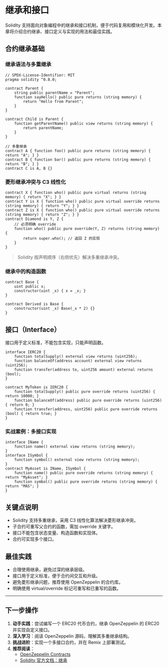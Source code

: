 # 继承和接口

Solidity 支持面向对象编程中的继承和接口机制，便于代码复用和模块化开发。本章将介绍合约继承、接口定义与实现的用法和最佳实践。

## 合约继承基础

### 继承语法与多重继承

```solidity
// SPDX-License-Identifier: MIT
pragma solidity ^0.8.0;

contract Parent {
    string public parentName = "Parent";
    function sayHello() public pure returns (string memory) {
        return "Hello from Parent";
    }
}

contract Child is Parent {
    function getParentName() public view returns (string memory) {
        return parentName;
    }
}

// 多重继承
contract A { function foo() public pure returns (string memory) { return "A"; } }
contract B { function bar() public pure returns (string memory) { return "B"; } }
contract C is A, B {}
```

### 菱形继承冲突与 C3 线性化

```solidity
contract X { function who() public pure virtual returns (string memory) { return "X"; } }
contract Y is X { function who() public pure virtual override returns (string memory) { return "Y"; } }
contract Z is X { function who() public pure virtual override returns (string memory) { return "Z"; } }
contract Diamond is Y, Z {
    // 必须明确 override
    function who() public pure override(Y, Z) returns (string memory) {
        return super.who(); // 返回 Z 的实现
    }
}
```
> Solidity 按声明顺序（右侧优先）解决多重继承冲突。

### 继承中的构造函数

```solidity
contract Base {
    uint public x;
    constructor(uint _x) { x = _x; }
}

contract Derived is Base {
    constructor(uint _x) Base(_x * 2) {}
}
```

## 接口（Interface）

接口用于定义标准，不能包含实现，只能声明函数。

```solidity
interface IERC20 {
    function totalSupply() external view returns (uint256);
    function balanceOf(address account) external view returns (uint256);
    function transfer(address to, uint256 amount) external returns (bool);
}

contract MyToken is IERC20 {
    function totalSupply() public pure override returns (uint256) { return 10000; }
    function balanceOf(address) public pure override returns (uint256) { return 0; }
    function transfer(address, uint256) public pure override returns (bool) { return true; }
}
```

### 实战案例：多接口实现

```solidity
interface IName {
    function name() external view returns (string memory);
}
interface ISymbol {
    function symbol() external view returns (string memory);
}
contract MyAsset is IName, ISymbol {
    function name() public pure override returns (string memory) { return "MyAsset"; }
    function symbol() public pure override returns (string memory) { return "MAS"; }
}
```

## 关键点说明

- Solidity 支持多重继承，采用 C3 线性化算法解决菱形继承冲突。
- 子合约可重写父合约的函数，需加 override 关键字。
- 接口不能包含状态变量、构造函数和实现体。
- 合约可实现多个接口。

## 最佳实践

- 合理使用继承，避免过深的继承层级。
- 接口用于定义标准，便于合约间交互和升级。
- 避免菱形继承问题，推荐使用 OpenZeppelin 的合约库。
- 明确使用 virtual/override 标记可重写和已重写的函数。

---

## 下一步操作

1. **动手实践**：尝试编写一个 ERC20 代币合约，继承 OpenZeppelin 的 ERC20 并实现自定义接口。
2. **深入学习**：阅读 OpenZeppelin 源码，理解其多重继承结构。
3. **挑战进阶**：实现一个多接口合约，并在 Remix 上部署测试。
4. **推荐阅读**：
   - [OpenZeppelin Contracts](https://github.com/OpenZeppelin/openzeppelin-contracts)
   - [Solidity 官方文档：继承](https://docs.soliditylang.org/en/latest/contracts.html#inheritance) 